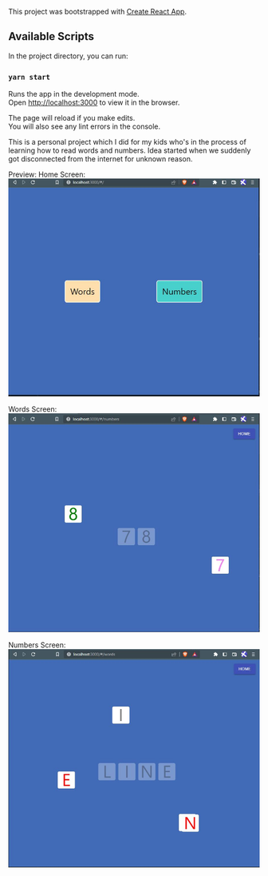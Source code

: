 This project was bootstrapped with [Create React App](https://github.com/facebook/create-react-app).

## Available Scripts

In the project directory, you can run:

### `yarn start`

Runs the app in the development mode.<br />
Open [http://localhost:3000](http://localhost:3000) to view it in the browser.

The page will reload if you make edits.<br />
You will also see any lint errors in the console.

This is a personal project which I did for my kids who's in the process of learning how to read words and numbers.
Idea started when we suddenly got disconnected from the internet for unknown reason.

Preview:
Home Screen:
![alt text](https://github.com/marloeleven/dnd-game/blob/master/dnd.JPG?raw=true)

Words Screen:
![alt text](https://github.com/marloeleven/dnd-game/blob/master/dnd-numbers.JPG?raw=true)

Numbers Screen:
![alt text](https://github.com/marloeleven/dnd-game/blob/master/dnd-words.JPG?raw=true)
